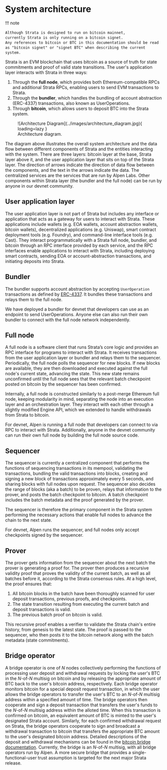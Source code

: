 # System architecture

!!! note

    Although Strata is designed to run on bitcoin mainnet,
    currently Strata is only running on a bitcoin signet.
    Any references to bitcoin or BTC in this documentation should be read
    as "bitcoin signet" or "signet BTC" when describing the current system.

Strata is an EVM blockchain that uses bitcoin as a source of truth
for state commitments and proof of valid state transitions.
The user's application layer interacts with Strata in three ways:

1. Through the **full node**,
   which provides both Ethereum-compatible RPCs and additional Strata RPCs,
   enabling users to send EVM transactions to Strata.
2. Through the **bundler**,
   which handles the bundling of account abstraction (ERC-4337) transactions,
   also known as UserOperations.
3. Through **bitcoin**,
   which allows users to deposit BTC into the Strata system.

<figure markdown="span">
  ![Architecture Diagram](../images/architecture_diagram.jpg){ loading=lazy }
  <figcaption>
    Architecture diagram.
  </figcaption>
</figure>

The diagram above illustrates the overall system architecture and
the data flow between different components of Strata
and the entities interacting with the system.
There are three layers: bitcoin layer at the base, Strata layer above it,
and the user application layer that sits on top of the Strata layer.
The direction of arrows indicate the direction of
data flow between the components,
and the text in the arrows indicate the data.
The centralized services are the services that are run by Alpen Labs.
Other components within Strata layer (the bundler and the full node)
can be run by anyone in our devnet community.

## User application layer

The user application layer is not part of Strata but includes any interface
or application that acts as a gateway for users to interact with Strata.
These applications include wallets
(e.g. EOA wallets, account abstraction wallets, bitcoin wallets),
decentralized applications (e.g. Uniswap),
smart contract deployment tools (e.g. Foundry),
and command-line interface tools (e.g. Cast).
They interact programmatically with a Strata full node,
bundler, and bitcoin through an RPC interface provided by each service,
and the RPC interfaces enable applications to interact with Strata,
including deploying smart contracts,
sending EOA or account-abstraction transactions,
and initiating deposits into Strata.

## Bundler

The bundler supports account abstraction by accepting `UserOperation` transactions
as defined by [ERC-4337](https://www.erc4337.io/docs/understanding-ERC-4337/user-operation).
It bundles these transactions and relays them to the full node.

We have deployed a bundler for devnet that developers can use as
an endpoint to send UserOperations.
Anyone else can also run their own bundler to connect with
the full node network independently.

## Full node

A full node is a software client that runs Strata’s core logic
and provides an RPC interface for programs to interact with Strata.
It receives transactions from the user application layer or bundler
and relays them to the sequencer.
Periodically, the full node polls the sequencer for new blocks.
If new blocks are available,
they are then downloaded and executed against the full node's current state,
advancing the state.
This new state remains unconfirmed until the full node sees that
the relevant batch checkpoint posted on bitcoin by the sequencer
has been confirmed.

Internally, a full node is constructed similarly to a post-merge Ethereum full node,
keeping modularity in mind,
separating the node into an execution layer
and an orchestration layer. They interact with each other
through a slightly modified Engine API, which we extended to handle withdrawals
from Strata to bitcoin.

For devnet, Alpen is running a full node that developers
can connect to via RPC to interact with Strata.
Additionally, anyone in the devnet community can run their own full node
by building the full node source code.

## Sequencer

The sequencer is currently a centralized component that performs
the functions of sequencing transactions in its mempool,
validating the transactions, bundling the valid transactions into blocks,
creating and signing a new block of transactions approximately
every 5 seconds, and sharing blocks with full nodes upon request.
The sequencer also decides the range of blocks (aka a batch) to be proven,
relays that information to the prover, and posts the batch checkpoint to bitcoin.
A batch checkpoint includes the batch metadata and the proof generated by the prover.

The sequencer is therefore the primary component in
the Strata system performing the necessary actions
that enable full nodes to advance the chain to the next state.

For devnet, Alpen runs the sequencer,
and full nodes only accept checkpoints signed by the sequencer.

## Prover

The prover gets information from the sequencer about the next batch
the prover is generating a proof for.
The prover then produces a recursive validity proof that proves
the validity of the current batch, as well as all batches before it,
according to the Strata consensus rules.
At a high level, the proof ensures that:

1. All bitcoin blocks in the batch have been thoroughly scanned
   for user deposit transactions, previous proofs, and checkpoints.
2. The state transition resulting from executing
   the current batch and deposit transactions is valid.
3. The previous batch proof on bitcoin is valid.

This recursive proof enables a verifier to validate
the Strata chain's entire history,
from genesis to the latest state.
The proof is passed to the sequencer,
who then posts it to the bitcoin network along with the batch metadata
(state commitments).

## Bridge operator

A bridge operator is one of $N$ nodes collectively performing
the functions of processing user deposit and withdrawal requests by locking
the user's BTC in the $N$-of-$N$ multisig on bitcoin and by releasing
the appropriate amount of BTC back to the user's bitcoin address,
respectively.
Each bridge operator monitors bitcoin for a special deposit request transaction,
in which the user allows the bridge operators to transfer the user's BTC to
an $N$-of-$N$ multisig address within a specified amount of time.
The bridge operators then cooperate and sign a deposit transaction
that transfers the user's funds to the $N$-of-$N$ multisig address within
the alloted time.
When this transaction is confirmed on bitcoin,
an equivalent amount of BTC is minted to the user's designated Strata account.
Similarly, for each confirmed withdrawal request on Strata,
the bridge operators cooperate to sign and broadcast
a withdrawal transaction to bitcoin that transfers
the appropriate BTC amount to the user's designated bitcoin address.
Detailed descriptions of the deposit and withdrawal mechanisms can be found
in the [bitcoin bridge documentation](bitcoin-bridge.md).
Currently, the bridge is an $N$-of-$N$ multisig,
with all bridge operators run by Alpen.
A more secure bridge that provides
a single-functional-user trust assumption is targeted for
the next major Strata release.
